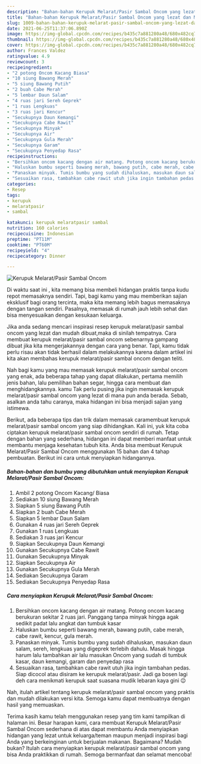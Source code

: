 ```yaml
---
description: "Bahan-bahan Kerupuk Melarat/Pasir Sambal Oncom yang lezat dan Mudah Dibuat"
title: "Bahan-bahan Kerupuk Melarat/Pasir Sambal Oncom yang lezat dan Mudah Dibuat"
slug: 1009-bahan-bahan-kerupuk-melarat-pasir-sambal-oncom-yang-lezat-dan-mudah-dibuat
date: 2021-06-25T11:37:06.890Z
image: https://img-global.cpcdn.com/recipes/b435c7a881280a48/680x482cq70/kerupuk-melaratpasir-sambal-oncom-foto-resep-utama.jpg
thumbnail: https://img-global.cpcdn.com/recipes/b435c7a881280a48/680x482cq70/kerupuk-melaratpasir-sambal-oncom-foto-resep-utama.jpg
cover: https://img-global.cpcdn.com/recipes/b435c7a881280a48/680x482cq70/kerupuk-melaratpasir-sambal-oncom-foto-resep-utama.jpg
author: Frances Valdez
ratingvalue: 4.9
reviewcount: 3
recipeingredient:
- "2 potong Oncom Kacang Biasa"
- "10 siung Bawang Merah"
- "5 siung Bawang Putih"
- "2 buah Cabe Merah"
- "5 lembar Daun Salam"
- "4 ruas jari Sereh Geprek"
- "1 ruas Lengkuas"
- "3 ruas jari Kencur"
- "Secukupnya Daun Kemangi"
- "Secukupnya Cabe Rawit"
- "Secukupnya Minyak"
- "Secukupnya Air"
- "Secukupnya Gula Merah"
- "Secukupnya Garam"
- "Secukupnya Penyedap Rasa"
recipeinstructions:
- "Bersihkan oncom kacang dengan air matang. Potong oncom kacang berukuran sekitar 2 ruas jari. Panggang tanpa minyak hingga agak sedikit padat lalu angkat dan tumbuk kasar"
- "Haluskan bumbu seperti bawang merah, bawang putih, cabe merah, cabe rawit, kencur, gula merah."
- "Panaskan minyak. Tumis bumbu yang sudah dihaluskan, masukan daun salam, sereh, lengkuas yang digeprek terlebih dahulu. Masak hingga harum lalu tambahkan air lalu masukan Oncom yang sudah di tumbuk kasar, daun kemangi, garam dan penyedap rasa"
- "Sesuaikan rasa, tambahkan cabe rawit utuh jika ingin tambahan pedas. Siap dicocol atau disiram ke kerupuk melarat/pasir. Jadi ga bosen lagi deh cara menikmati kerupuk saat suasana mudik lebaran kaya gini 😉"
categories:
- Resep
tags:
- kerupuk
- melaratpasir
- sambal

katakunci: kerupuk melaratpasir sambal 
nutrition: 160 calories
recipecuisine: Indonesian
preptime: "PT11M"
cooktime: "PT60M"
recipeyield: "4"
recipecategory: Dinner

---
```



![Kerupuk Melarat/Pasir Sambal Oncom](https://img-global.cpcdn.com/recipes/b435c7a881280a48/680x482cq70/kerupuk-melaratpasir-sambal-oncom-foto-resep-utama.jpg)

Di waktu  saat ini , kita memang bisa membeli hidangan praktis tanpa kudu repot memasaknya sendiri. Tapi, bagi kamu yang mau memberikan sajian eksklusif bagi orang tercinta, maka kita memang lebih bagus memasaknya dengan tangan sendiri. Pasalnya, memasak di rumah jauh lebih sehat dan bisa menyesuaikan dengan kesukaan keluarga.

Jika anda sedang mencari inspirasi resep kerupuk melarat/pasir sambal oncom yang lezat dan mudah dibuat,maka di sinilah tempatnya. Cara membuat kerupuk melarat/pasir sambal oncom  sebenarnya gampang dibuat jika kita mengerjakannya dengan cara yang benar. Tapi, kamu tidak perlu risau akan tidak berhasil dalam melakukannya 
karena dalam artikel ini kita akan membahas kerupuk melarat/pasir sambal oncom dengan teliti.  



Nah bagi kamu yang mau memasak kerupuk melarat/pasir sambal oncom yang enak, ada beberapa tahap yang dapat dilakukan, pertama memilih jenis bahan, lalu pemilihan bahan segar, hingga cara membuat dan menghidangkannya. kamu Tak perlu pusing jika ingin memasak kerupuk melarat/pasir sambal oncom yang lezat di mana pun anda berada. Sebab, asalkan anda  tahu caranya, maka hidangan ini bisa menjadi sajian yang istimewa.

Berikut, ada beberapa tips dan trik dalam memasak caramembuat kerupuk melarat/pasir sambal oncom yang siap dihidangkan. Kali ini, yuk kita coba ciptakan kerupuk melarat/pasir sambal oncom sendiri di rumah. Tetap dengan bahan yang sederhana, hidangan ini dapat memberi manfaat untuk membantu menjaga kesehatan tubuh kita. Anda bisa membuat Kerupuk Melarat/Pasir Sambal Oncom menggunakan 15 bahan dan 4 tahap pembuatan. Berikut ini cara untuk menyiapkan hidangannya.

<!--inarticleads1-->

##### Bahan-bahan dan bumbu yang dibutuhkan untuk menyiapkan Kerupuk Melarat/Pasir Sambal Oncom:

1. Ambil 2 potong Oncom Kacang/ Biasa
1. Sediakan 10 siung Bawang Merah
1. Siapkan 5 siung Bawang Putih
1. Siapkan 2 buah Cabe Merah
1. Siapkan 5 lembar Daun Salam
1. Gunakan 4 ruas jari Sereh Geprek
1. Gunakan 1 ruas Lengkuas
1. Sediakan 3 ruas jari Kencur
1. Siapkan Secukupnya Daun Kemangi
1. Gunakan Secukupnya Cabe Rawit
1. Gunakan Secukupnya Minyak
1. Siapkan Secukupnya Air
1. Gunakan Secukupnya Gula Merah
1. Sediakan Secukupnya Garam
1. Sediakan Secukupnya Penyedap Rasa




<!--inarticleads2-->

##### Cara menyiapkan Kerupuk Melarat/Pasir Sambal Oncom:

1. Bersihkan oncom kacang dengan air matang. Potong oncom kacang berukuran sekitar 2 ruas jari. Panggang tanpa minyak hingga agak sedikit padat lalu angkat dan tumbuk kasar
1. Haluskan bumbu seperti bawang merah, bawang putih, cabe merah, cabe rawit, kencur, gula merah.
1. Panaskan minyak. Tumis bumbu yang sudah dihaluskan, masukan daun salam, sereh, lengkuas yang digeprek terlebih dahulu. Masak hingga harum lalu tambahkan air lalu masukan Oncom yang sudah di tumbuk kasar, daun kemangi, garam dan penyedap rasa
1. Sesuaikan rasa, tambahkan cabe rawit utuh jika ingin tambahan pedas. Siap dicocol atau disiram ke kerupuk melarat/pasir. Jadi ga bosen lagi deh cara menikmati kerupuk saat suasana mudik lebaran kaya gini 😉




Nah, itulah artikel tentang  kerupuk melarat/pasir sambal oncom  yang praktis dan mudah dilakukan versi kita. Semoga kamu dapat membuatnya dengan hasil yang memuaskan. 

Terima kasih kamu telah menggunakan resep yang tim kami tampilkan di halaman ini. Besar harapan kami, cara membuat  Kerupuk Melarat/Pasir Sambal Oncom sederhana di atas dapat membantu Anda menyiapkan hidangan yang lezat untuk keluarga/teman maupun menjadi inspirasi bagi Anda yang berkeinginan untuk berjualan makanan. Bagaimana? Mudah bukan? Itulah cara menyiapkan kerupuk melarat/pasir sambal oncom yang bisa Anda praktikkan di rumah. Semoga bermanfaat dan selamat mencoba!

